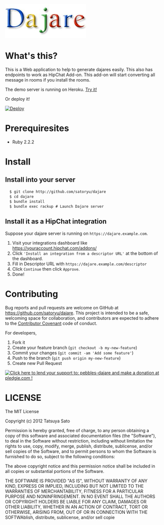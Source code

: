 [![Dajare](https://github.com/satoryu/dajare/raw/master/public/dajare.jpg)](https://github.com/satoryu/dajare)

# What's this?

This is a Web application to help to generate dajares easily.
This also has endpoints to work as HipChat Add-on.
This add-on will start converting all message in rooms if you install the rooms.

The demo server is running on Heroku. [Try it!](https://dajare.herokuapp.com/)

Or deploy it!

[![Deploy](https://www.herokucdn.com/deploy/button.svg)](https://heroku.com/deploy)

# Prerequiresites

* Ruby 2.2.2

# Install

## Install into your server

```
  $ git clone http://github.com/satoryu/dajare
  $ cd dajare
  $ bundle install 
  $ bundle exec rackup # Launch Dajare server
```

## Install it as a HipChat integration

Suppose your dajare server is running on `https://dajare.example.com`.

  1. Visit your integrations dashboard like https://youraccount.hipchat.com/addons/
  2. Click `'Install an integration from a descriptor URL'` at the bottom of the dashboard.
  3. Fill in Descriptor URL with `https://dajare.example.com/descriptor`
  4. Click `Continue` then click `Approve`. 
  5. Done!


# Contributing

Bug reports and pull requests are welcome on GitHub at https://github.com/satoryu/dajare. This project is intended to be a safe, welcoming space for collaboration, and contributors are expected to adhere to the [Contributor Covenant](contributor-covenant.org) code of conduct.

For developers,

  1. Fork it
  2. Create your feature branch (`git checkout -b my-new-feature`)
  3. Commit your changes (`git commit -am 'Add some feature'`)
  4. Push to the branch (`git push origin my-new-feature`)
  5. Create new Pull Request

<a href='https://pledgie.com/campaigns/16591'><img alt='Click here to lend your support to: pebbles-dajare and make a donation at pledgie.com !' src='https://pledgie.com/campaigns/16591.png?skin_name=chrome' border='0' ></a>

# LICENSE

The MIT License

Copyright (c) 2012 Tatsuya Sato

Permission is hereby granted, free of charge, to any person obtaining a copy
of this software and associated documentation files (the "Software"), to deal
in the Software without restriction, including without limitation the rights
to use, copy, modify, merge, publish, distribute, sublicense, and/or sell
copies of the Software, and to permit persons to whom the Software is
furnished to do so, subject to the following conditions:

The above copyright notice and this permission notice shall be included in
all copies or substantial portions of the Software.

THE SOFTWARE IS PROVIDED "AS IS", WITHOUT WARRANTY OF ANY KIND, EXPRESS OR
IMPLIED, INCLUDING BUT NOT LIMITED TO THE WARRANTIES OF MERCHANTABILITY,
FITNESS FOR A PARTICULAR PURPOSE AND NONINFRINGEMENT. IN NO EVENT SHALL THE
AUTHORS OR COPYRIGHT HOLDERS BE LIABLE FOR ANY CLAIM, DAMAGES OR OTHER
LIABILITY, WHETHER IN AN ACTION OF CONTRACT, TORT OR OTHERWISE, ARISING FROM,
OUT OF OR IN CONNECTION WITH THE SOFTWAblish, distribute, sublicense, and/or sell
copie
